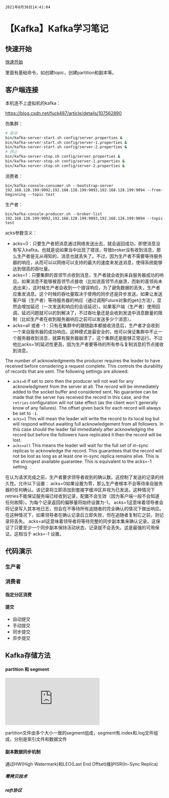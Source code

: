 `2021年8月30日14:41:04`

# 【Kafka】Kafka学习笔记

## 快速开始

[快速开始](https://kafka.apachecn.org/quickstart.html)

里面有基础命令，如创建topic，创建partition和副本等。

## 客户端连接

本机连不上虚拟机的kafka：

https://blog.csdn.net/fuck487/article/details/107562890

伪集群：
``` bash
# 启动
bin/kafka-server-start.sh config/server.properties &
bin/kafka-server-start.sh config/server-1.properties &
bin/kafka-server-start.sh config/server-2.properties &
# 停止 
bin/kafka-server-stop.sh config/server.properties &
bin/kafka-server-stop.sh config/server-1.properties &
bin/kafka-server-stop.sh config/server-2.properties &
```
消费者：
```
bin/kafka-console-consumer.sh --bootstrap-server 192.168.128.199:9092,192.168.128.199:9093,192.168.128.199:9094 --from-beginning --topic test
```

生产者：
```
bin/kafka-console-producer.sh --broker-list 192.168.128.199:9092,192.168.128.199:9093,192.168.128.199:9094 --topic test
```


acks参数含义：

- acks=0：只要生产者把消息通过网络发送出去，就会返回成功，即使消息没有写入kafka。也就是说如果当中出现了错误，导致broker没有收到消息，那么生产者是无从得知的，消息也就丢失了。不过，因为生产者不需要等待服务器的响应，从而可以以网络可以支持的最大的速度来发送消息，使得系统能够达到很高的吞吐量。
- acks=1：只要集群的首领节点收到消息，生产者就会收到来自服务器成功的响应。如果消息不能够被首领节点接收（比如说首领节点崩溃，而新的首领尚未选出来），这时候生产者会收到一个错误响应，为了避免数据的丢失，生产者应重发消息。这个时候的吞吐量取决于使用的同步还是异步发送。如果让发送客户端（生产者）等待服务器的响应（通过调用Future对象的get()方法），显然会增加延迟（一次发送和响应的会话延迟）。如果客户端（生产者）使用回调，延迟问题就可以的到解决了，不过吞吐量还是会收到发送中消息数量的限制（比如生产者在收到服务器响应之前可以发送多少个消息）。
- acks=all 或者 -1：只有在集群中的跟随副本都接收消息后，生产者才会收到一个来自服务器的成功响应。这种模式是最安全的，他可以保证集群中不止一个服务器收到消息，就算有服务器崩溃了，这个集群还是能够正常运行。不过他比acks=1的延迟性更高，因为生产者要等待的所有参与复制消息的节点接收到消息。


The number of acknowledgments the producer requires the leader to have received before considering a request complete. This controls the 
 durability of records that are sent. The following settings are allowed: 

- `acks=0` If set to zero then the producer will not wait for any acknowledgment from the server at all. The record will be immediately added to the socket buffer and considered sent. No guarantee can be made that the server has received the record in this case, and the `retries` configuration will not take effect (as the client won't generally know of any failures). The offset given back for each record will always be set to `-1`.
- `acks=1` This will mean the leader will write the record to its local log but will respond without awaiting full acknowledgement from all followers. In this case should the leader fail immediately after acknowledging the record but before the followers have replicated it then the record will be lost.
- `acks=all` This means the leader will wait for the full set of in-sync replicas to acknowledge the record. This guarantees that the record will not be lost as long as at least one in-sync replica remains alive. This is the strongest available guarantee. This is equivalent to the acks=-1 setting.

在认为请求完成之前，生产者要求领导者收到的确认数。这控制了发送的记录的持久性。允许以下设置：
acks=0如果设置为零，那么生产者根本不会等待来自服务器的任何确认。该记录将立即添加到套接字缓冲区并视为已发送。这种情况下retries不能保证服务端已经收到记录，配置不会生效（因为客户端一般不会知道任何故障）。为每个记录返回的偏移量将始终设置为-1。
acks=1这意味着领导者会将记录写入其本地日志，但会在不等待所有追随者的完全确认的情况下做出响应。在这种情况下，如果领导者在确认记录后立即失败，但在追随者复制它之前，则记录将丢失。
acks=all这意味着领导者将等待完整的同步副本集来确认记录。这保证了只要至少一个同步副本保持活动状态，记录就不会丢失。这是最强的可用保证。这相当于 acks=-1 设置。

## 代码演示

### 生产者

### 消费者

#### 指定分区消费

#### 提交

- 自动提交
- 手动提交
 - 同步提交
 - 异步提交

## Kafka存储方法

#### partition 和 segment

![Kafka文件存储机制那些事](https://tech.meituan.com/2015/01/13/kafka-fs-design-theory.html)

partition文件由多个大小一致的segment组成，segment有.index和.log文件组成，分别是索引文件和数据文件

#### 副本数据同步机制

通过HW(High Watermark)和LEO(Last End Offset)维护ISR(In-Sync Replica)

##### 零拷贝技术

##### raft协议

